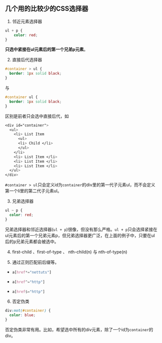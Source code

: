 ## 几个用的比较少的CSS选择器

1. 邻近元素选择器

```css
ul + p {
    color: red;
}
```

**只选中紧接在ul元素后的第一个兄弟p元素**。

2. 直接后代选择器

```css
#container > ul {
  border: 1px solid black;
}
```
与
```css
#container ul {
  border: 1px solid black;
}
```
区别是前者只会选中直接后代，如
```css
<div id="container">
  <ul>
    <li> List Item
      <ul>
      <li> Child </li>
      </ul>
    </li>
    <li> List Item </li>
    <li> List Item </li>
    <li> List Item </li>
  </ul>
</div>
```
`#container > ul`只会定义id为`container`的div里的第一代子元素ul，而不会定义第一个li里的第二代子元素ul。

3. 兄弟选择器
```css
ul ~ p {
  color: red;
}
```
兄弟选择器和邻近选择器(`ul + p`)很像，但没有那么严格。`ul + p`只会选择紧接在ul元素后的第一个兄弟元素p，但兄弟选择器更广泛，在上面的例子中，只要在ul后的p兄弟元素都会被选中。

4. first-child 、first-of-type 、 nth-child(n) 与 nth-of-type(n)


5. 通过正则匹配前后缀等。
- 
  ```css
  a[href*="nettuts"]
  ```
- 
  ```css
  a[href^="http"]
  ```
- 
  ```css
  a[href$="http"]
  ```



6. 否定伪类
```css
div:not(#container) {
  color: blue;
}
```
否定伪类非常有用。比如，希望选中所有的div元素，除了一个id为`container`的div。
